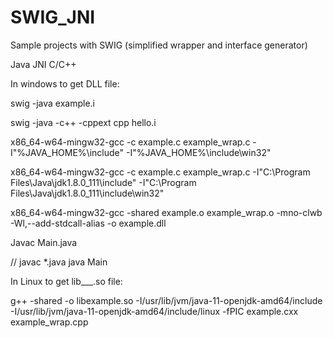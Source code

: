# SWIG_JNI

Sample projects with SWIG (simplified wrapper and interface generator)

Java JNI C/C++


In windows to get DLL file:

swig -java example.i

swig -java -c++ -cppext cpp hello.i

x86_64-w64-mingw32-gcc -c example.c example_wrap.c -I"%JAVA_HOME%\include" -I"%JAVA_HOME%\include\win32"

x86_64-w64-mingw32-gcc -c example.c example_wrap.c -I"C:\Program Files\Java\jdk1.8.0_111\include" -I"C:\Program Files\Java\jdk1.8.0_111\include\win32"

x86_64-w64-mingw32-gcc -shared example.o example_wrap.o -mno-clwb -Wl,--add-stdcall-alias -o example.dll

Javac Main.java 

// javac *.java
java Main

In Linux to get lib___.so file:

g++ -shared -o libexample.so -I/usr/lib/jvm/java-11-openjdk-amd64/include  -I/usr/lib/jvm/java-11-openjdk-amd64/include/linux -fPIC example.cxx example_wrap.cpp
